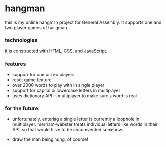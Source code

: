 # hangman

this is my online hangman project for General Assembly. It supports one and two player games of hangman.



### technologies

it is constructed with HTML, CSS, and JavaScript.

 ### features

 - support for one or two players
 - reset game feature
 - over 2000 words to play with in single player
 - support for capital or lowercase letters in multiplayer
 - uses dictionary API in multiplayer to make sure a word is real
 
 ### for the future: 
 
 - unfortunately, entering a single letter is currently a loophole in multiplayer. merriam-webster treats individual letters like words in their API, so that would have to be circumvented somehow.
 
 - draw the man being hung, of course!
 

